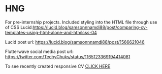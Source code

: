 # HNG
For pre-internship projects.
Included styling into the HTML file through use of CSS
Lucid:https://lucid.blog/samsonnnamdi88/post/comparing-cv-templates-using-html-alone-and-htmlcss-04

Lucid post url: https://lucid.blog/samsonnnamdi88/post/1566621046

Flutterwave social media post url: https://twitter.com/TechyChuks/status/1165123369194414081

To see recently created responsive CV
<a href="https://machin3ry.github.io/HNG/index.html">CLICK HERE </a> <br>
